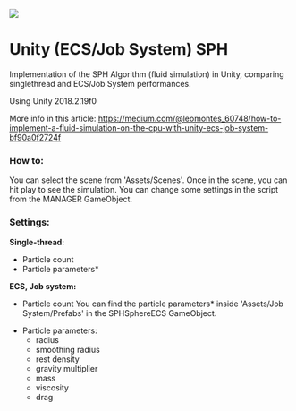 ![](https://imgur.com/a/Zc4xOFA)
# Unity (ECS/Job System) SPH
Implementation of the SPH Algorithm (fluid simulation) in Unity, comparing singlethread and ECS/Job System performances.

Using Unity 2018.2.19f0

More info in this article: https://medium.com/@leomontes_60748/how-to-implement-a-fluid-simulation-on-the-cpu-with-unity-ecs-job-system-bf90a0f2724f


### How to:
You can select the scene from 'Assets/Scenes'. Once in the scene, you can hit play to see the simulation. You can change some settings in the script from the MANAGER GameObject.

### Settings:
**Single-thread:**
- Particle count
- Particle parameters*

**ECS, Job system:**
- Particle count
You can find the particle parameters* inside 'Assets/Job System/Prefabs' in the SPHSphereECS GameObject.


* Particle parameters:
  - radius
  - smoothing radius
  - rest density
  - gravity multiplier
  - mass
  - viscosity
  - drag
